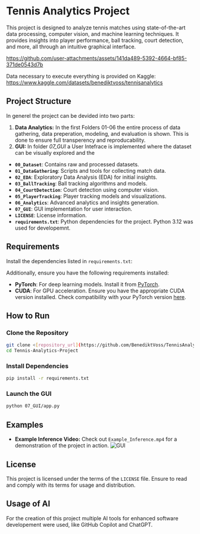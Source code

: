 # Tennis Analytics Project

This project is designed to analyze tennis matches using state-of-the-art data processing, computer vision, and machine learning techniques. It provides insights into player performance, ball tracking, court detection, and more, all through an intuitive graphical interface.

https://github.com/user-attachments/assets/141da489-5392-4664-bf85-371de0543d7b

Data necessary to execute everything is provided on Kaggle: https://www.kaggle.com/datasets/benediktvoss/tennisanalytics

## Project Structure

In generel the project can be devided into two parts:

1. **Data Analytics:** In the first Folders 01-06 the entire process of data gathering, data preperation, modeling, and evaluation is shown. This is done to ensure full transperency and reproducability.
2. **GUI:** In folder *07_GUI* a User Intefrace is implemented where the dataset can be visually explored and the 

- **`00_Dataset`**: Contains raw and processed datasets.
- **`01_DataGathering`**: Scripts and tools for collecting match data.
- **`02_EDA`**: Exploratory Data Analysis (EDA) for initial insights.
- **`03_BallTracking`**: Ball tracking algorithms and models.
- **`04_CourtDetection`**: Court detection using computer vision.
- **`05_PlayerTracking`**: Player tracking models and visualizations.
- **`06_Analytics`**: Advanced analytics and insights generation.
- **`07_GUI`**: GUI implementation for user interaction.
- **`LICENSE`**: License information.
- **`requirements.txt`**: Python dependencies for the project. Python 3.12 was used for developemnt.

## Requirements

Install the dependencies listed in `requirements.txt`:

Additionally, ensure you have the following requirements installed:

- **PyTorch**: For deep learning models. Install it from [PyTorch](https://pytorch.org/get-started/locally/).
- **CUDA**: For GPU acceleration. Ensure you have the appropriate CUDA version installed. Check compatibility with your PyTorch version [here](https://pytorch.org/get-started/locally/).


## How to Run

### Clone the Repository
```bash
git clone <[repository_url](https://github.com/BenediktVoss/TennisAnalytics)>
cd Tennis-Analytics-Project
```

### Install Dependencies
```bash
pip install -r requirements.txt
```

### Launch the GUI
```bash
python 07_GUI/app.py
```

## Examples

- **Example Inference Video:** Check out `Example_Inference.mp4` for a demonstration of the project in action.
![GUI](https://github.com/user-attachments/assets/b3f5fc8c-69ac-4127-a294-90eff5fe4ca8)


## License
This project is licensed under the terms of the `LICENSE` file. Ensure to read and comply with its terms for usage and distribution.

## Usage of AI
For the creation of this project multiple AI tools for enhanced software developement were used, like GitHub Copilot and ChatGPT. 

